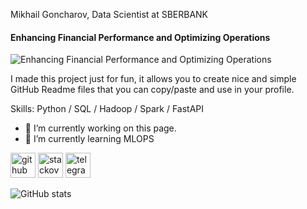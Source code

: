 Mikhail Goncharov, Data Scientist at SBERBANK
#### Enhancing Financial Performance and Optimizing Operations
![Enhancing Financial Performance and Optimizing Operations](https://arturssmirnovs.github.io/github-profile-readme-generator/images/banner.png)

I made this project just for fun, it allows you to create nice and simple GitHub Readme files that you can copy/paste and use in your profile.

Skills: Python / SQL / Hadoop / Spark / FastAPI

- 🔭 I’m currently working on this page. 
- 🌱 I’m currently learning MLOPS 


[<img src='https://cdn.jsdelivr.net/npm/simple-icons@3.0.1/icons/github.svg' alt='github' height='40'>](https://github.com/MikhailPotter)  [<img src='https://cdn.jsdelivr.net/npm/simple-icons@3.0.1/icons/stackoverflow.svg' alt='stackoverflow' height='40'>](https://stackoverflow.com/users/23029075)  [<img src='https://cdn.jsdelivr.net/npm/simple-icons@3.0.1/icons/telegram.svg' alt='telegram' height='40'>](@calc_of_mind)  

![GitHub stats](https://github-readme-stats.vercel.app/api?username=MikhailPotter&show_icons=true)  


